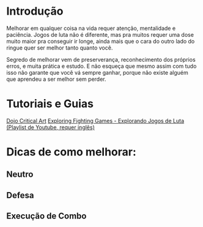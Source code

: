 <!-- TITLE: Como melhorar em jogos de luta -->
<!-- SUBTITLE: "The truth lies in the heart of battle" -->

# Introdução
Melhorar em qualquer coisa na vida requer atenção, mentalidade e paciência. Jogos de luta não é diferente, mas pra muitos requer uma dose muito maior pra conseguir ir longe, ainda mais que o cara do outro lado do ringue quer ser melhor tanto quanto você.

Segredo de melhorar vem de preserverança, reconhecimento dos próprios erros, e muita prática e estudo. E não esqueça que mesmo assim com tudo isso não garante que você vá sempre ganhar, porque não existe alguém que aprendeu a ser melhor sem perder.

# Tutoriais e Guias
[Dojo Critical Art](http://criticalart.com.br/dojo)
[Exploring Fighting Games - Explorando Jogos de Luta (Playlist de Youtube, requer inglês)](https://www.youtube.com/playlist?list=PLj34EySs1IeZLdaLTIoMvkoMkxUk2l74A)


# Dicas de como melhorar:
## Neutro


## Defesa


## Execução de Combo